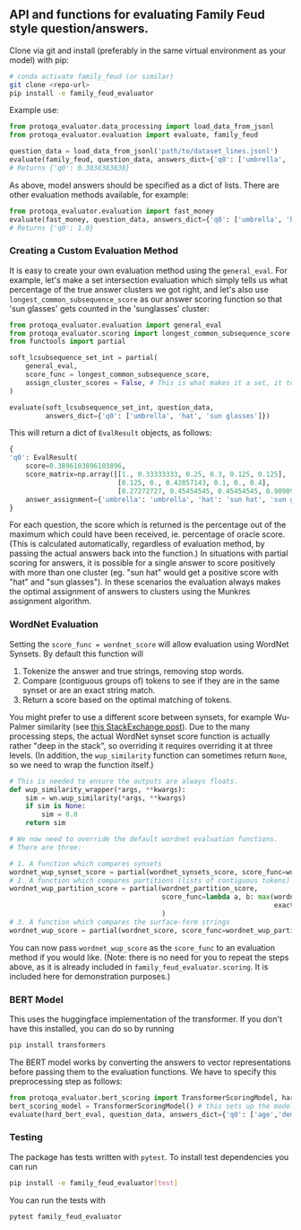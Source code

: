 ## API and functions for evaluating Family Feud style question/answers.

Clone via git and install (preferably in the same virtual environment as your model) with pip:
```bash
# conda activate family_feud (or similar)
git clone <repo-url>
pip install -e family_feud_evaluator
```

Example use:
```python
from protoqa_evaluator.data_processing import load_data_from_jsonl
from protoqa_evaluator.evaluation import evaluate, family_feud

question_data = load_data_from_jsonl('path/to/dataset_lines.jsonl')
evaluate(family_feud, question_data, answers_dict={'q0': ['umbrella', 'hat', 'sun glasses']})
# Returns {'q0': 0.3838383838}
```
As above, model answers should be specified as a dict of lists. There are other evaluation methods available, for example:
```python
from protoqa_evaluator.evaluation import fast_money
evaluate(fast_money, question_data, answers_dict={'q0': ['umbrella', 'hat', 'sun glasses']})
# Returns {'q0': 1.0}
```
### Creating a Custom Evaluation Method
It is easy to create your own evaluation method using the `general_eval`. For example, let's make a set intersection evaluation which simply tells us what percentage of the true answer clusters we got right, and let's also use `longest_common_subsequence_score`  as our answer scoring function so that 'sun glasses' gets counted in the 'sunglasses' cluster:
```python
from protoqa_evaluator.evaluation import general_eval
from protoqa_evaluator.scoring import longest_common_subsequence_score
from functools import partial

soft_lcsubsequence_set_int = partial(
    general_eval,
    score_func = longest_common_subsequence_score,
    assign_cluster_scores = False, # This is what makes it a set, it turns off the cluster counts
)

evaluate(soft_lcsubsequence_set_int, question_data,
         answers_dict={'q0': ['umbrella', 'hat', 'sun glasses']})
```
This will return a dict of `EvalResult` objects, as follows:
```python
{
'q0': EvalResult(
    score=0.3896103896103896,
    score_matrix=np.array([[1., 0.33333333, 0.25, 0.3, 0.125, 0.125],
                           [0.125, 0., 0.42857143, 0.1, 0., 0.4],
                           [0.27272727, 0.45454545, 0.45454545, 0.90909091, 0.09090909, 0.27272727]]),
    answer_assignment={'umbrella': 'umbrella', 'hat': 'sun hat', 'sun glasses': 'sunglasses'})
}
```

For each question, the score which is returned is the percentage out of the maximum which could have been received, ie. percentage of oracle score. (This is calculated automatically, regardless of evaluation method, by passing the actual answers back into the function.) In situations with partial scoring for answers, it is possible for a single answer to score positively with more than one cluster (eg. "sun hat" would get a positive score with "hat" and "sun glasses"). In these scenarios the evaluation always makes the optimal assignment of answers to clusters using the Munkres assignment algorithm.

### WordNet Evaluation
Setting the `score_func = wordnet_score` will allow evaluation using WordNet Synsets. By default this function will
1. Tokenize the answer and true strings, removing stop words.
2. Compare (contiguous groups of) tokens to see if they are in the same synset or are an exact string match.
3. Return a score based on the optimal matching of tokens.

You might prefer to use a different score between synsets, for example Wu-Palmer similarity (see [this StackExchange post](https://linguistics.stackexchange.com/questions/9084/what-do-wordnetsimilarity-scores-mean)). Due to the many processing steps, the actual WordNet synset score function is actually rather "deep in the stack", so overriding it requires overriding it at three levels. (In addition, the `wup_similarity` function can sometimes return `None`, so we need to wrap the function itself.)
```python
# This is needed to ensure the outputs are always floats.
def wup_similarity_wrapper(*args, **kwargs):
    sim = wn.wup_similarity(*args, **kwargs)
    if sim is None:
        sim = 0.0
    return sim

# We now need to override the default wordnet evaluation functions.
# There are three:

# 1. A function which compares synsets
wordnet_wup_synset_score = partial(wordnet_synsets_score, score_func=wup_similarity_wrapper)
# 2. A function which compares partitions (lists of contiguous tokens) of strings
wordnet_wup_partition_score = partial(wordnet_partition_score,
                                      score_func=lambda a, b: max(wordnet_wup_synset_score(a, b),
                                                                  exact_match(a, b)), # Fallback if not in WordNet
                                      )
# 3. A function which compares the surface-form strings
wordnet_wup_score = partial(wordnet_score, score_func=wordnet_wup_partition_score)
```
You can now pass `wordnet_wup_score` as the `score_func` to an evaluation method if you would like. (Note: there is no need for you to repeat the steps above, as it is already included in `family_feud_evaluator.scoring`. It is included here for demonstration purposes.)

### BERT Model
This uses the huggingface implementation of the transformer. If you don't have this installed, you can do so by running
```bash
pip install transformers
```

The BERT model works by converting the answers to vector representations before passing them to the evaluation functions. We have to specify this preprocessing step as follows:
```python
from protoqa_evaluator.bert_scoring import TransformerScoringModel, hard_bert_eval 
bert_scoring_model = TransformerScoringModel() # this sets up the model and loads the weights
evaluate(hard_bert_eval, question_data, answers_dict={'q0': ['age','demeanor','social status']}, bert_scoring_model.preprocessing)
```

### Testing
The package has tests written with `pytest`. To install test dependencies you can run
```bash
pip install -e family_feud_evaluator[test]
```
You can run the tests with
```bash
pytest family_feud_evaluator
```